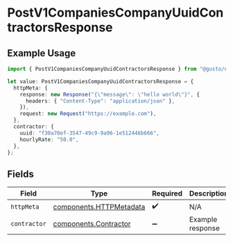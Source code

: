 # PostV1CompaniesCompanyUuidContractorsResponse

## Example Usage

```typescript
import { PostV1CompaniesCompanyUuidContractorsResponse } from "@gusto/embedded-api/models/operations/postv1companiescompanyuuidcontractors.js";

let value: PostV1CompaniesCompanyUuidContractorsResponse = {
  httpMeta: {
    response: new Response("{\"message\": \"hello world\"}", {
      headers: { "Content-Type": "application/json" },
    }),
    request: new Request("https://example.com"),
  },
  contractor: {
    uuid: "f30a70ef-3547-49c9-9a96-1e512446b666",
    hourlyRate: "50.0",
  },
};
```

## Fields

| Field                                                              | Type                                                               | Required                                                           | Description                                                        |
| ------------------------------------------------------------------ | ------------------------------------------------------------------ | ------------------------------------------------------------------ | ------------------------------------------------------------------ |
| `httpMeta`                                                         | [components.HTTPMetadata](../../models/components/httpmetadata.md) | :heavy_check_mark:                                                 | N/A                                                                |
| `contractor`                                                       | [components.Contractor](../../models/components/contractor.md)     | :heavy_minus_sign:                                                 | Example response                                                   |